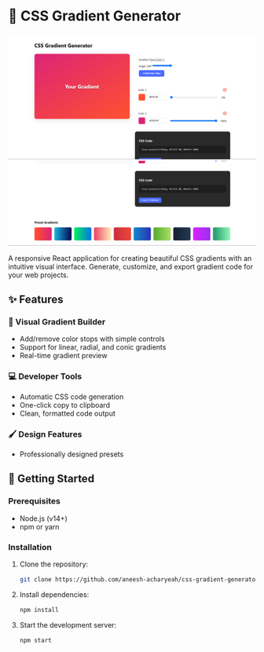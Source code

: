 # 🌈 CSS Gradient Generator

![Project Screenshot](https://github.com/aneesh-acharyeah/css-gradient-generator-react/blob/main/gradient-1.png)
![Project Screenshot](https://github.com/aneesh-acharyeah/css-gradient-generator-react/blob/main/gradient-2.png)

A responsive React application for creating beautiful CSS gradients with an intuitive visual interface. Generate, customize, and export gradient code for your web projects.

## ✨ Features

### 🎨 Visual Gradient Builder
- Add/remove color stops with simple controls
 - Support for linear, radial, and conic gradients
- Real-time gradient preview

### 💻 Developer Tools
- Automatic CSS code generation
- One-click copy to clipboard
- Clean, formatted code output
 
### 🖌️ Design Features
- Professionally designed presets
  
## 🚀 Getting Started

### Prerequisites
- Node.js (v14+)
- npm or yarn

### Installation
1. Clone the repository:
   ```bash
   git clone https://github.com/aneesh-acharyeah/css-gradient-generator-react.git
   ```
2. Install dependencies:
   ```bash
   npm install
   ```
3. Start the development server:
   ```bash
   npm start
   ```
